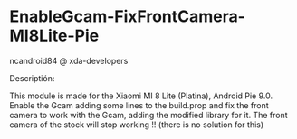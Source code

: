 # EnableGcam-FixFrontCamera-MI8Lite-Pie
ncandroid84 @ xda-developers

Descriptión:

This module is made for the Xiaomi MI 8 Lite (Platina), Android Pie 9.0. Enable the Gcam adding some lines to the build.prop and fix the front camera to work with the Gcam, adding the modified library for it.
The front camera of the stock will stop working !! (there is no solution for this)
